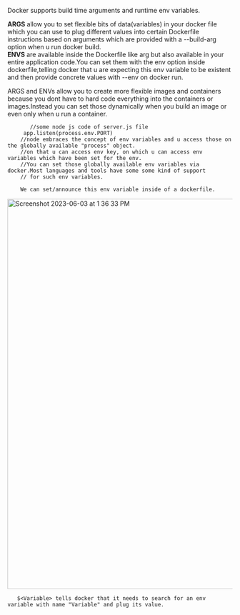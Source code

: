 Docker supports build time arguments and runtime env variables.

**ARGS** allow you to set flexible bits of data(variables) in your docker file which you can use to plug different values into certain Dockerfile instructions based on arguments which are provided with a --build-arg option when u run docker build.  
**ENVS** are available inside the Dockerfile like arg but also available in your entire application code.You can set them with the env option inside dockerfile,telling docker that u are expecting this env variable to be existent and then provide concrete values with --env on docker run.

ARGS and ENVs allow you to create more flexible images and containers because you dont have to hard code everything into the containers or images.Instead you can set those dynamically when you build an image or even only when u run a container.

           
           //some node js code of server.js file
         app.listen(process.env.PORT)
        //node embraces the concept of env variables and u access those on the globally available "process" object.
        //on that u can access env key, on which u can access env variables which have been set for the env.
        //You can set those globally available env variables via docker.Most languages and tools have some some kind of support 
        // for such env variables.
        
        We can set/announce this env variable inside of a dockerfile.
        
 <img width="874" alt="Screenshot 2023-06-03 at 1 36 33 PM" src="https://github.com/Surbhi-Kohli/DockerAndk8s/assets/32058209/5ad8db1a-2d4f-4394-9fc2-0c6a64908ddb"> 
 
       $<Variable> tells docker that it needs to search for an env variable with name "Variable" and plug its value.
